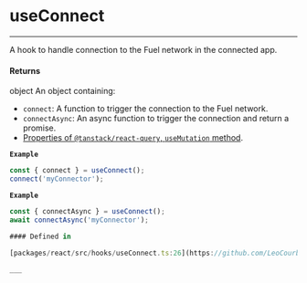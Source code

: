 # useConnect
---

A hook to handle connection to the Fuel network in the connected app.

#### Returns

object An object containing:
- `connect`: A function to trigger the connection to the Fuel network.
- `connectAsync`: An async function to trigger the connection and return a promise.
- [Properties of `@tanstack/react-query`, `useMutation` method](https://tanstack.com/query/latest/docs/framework/react/reference/useMutation).

**`Example`**

```ts
const { connect } = useConnect();
connect('myConnector');
```

**`Example`**

```ts
const { connectAsync } = useConnect();
await connectAsync('myConnector');

#### Defined in

[packages/react/src/hooks/useConnect.ts:26](https://github.com/LeoCourbassier/fuel-connectors/blob/3be030f46c51ceec060dd54c83d891fef5f785a0/packages/react/src/hooks/useConnect.ts#L26)

___
